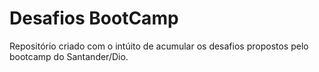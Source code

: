 <h1> Desafios BootCamp </h1>
<p>Repositório criado com o intúito de acumular os desafios propostos pelo bootcamp do Santander/Dio.</p>
